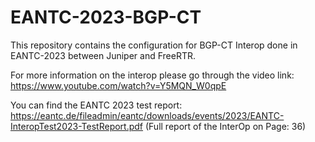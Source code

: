# EANTC-2023-BGP-CT

This repository contains the configuration for BGP-CT Interop done in EANTC-2023 between Juniper and FreeRTR.

For more information on the interop please go through the video link:
https://www.youtube.com/watch?v=Y5MQN_W0qpE

You can find the EANTC 2023 test report: 
https://eantc.de/fileadmin/eantc/downloads/events/2023/EANTC-InteropTest2023-TestReport.pdf
(Full report of the InterOp on Page: 36)
